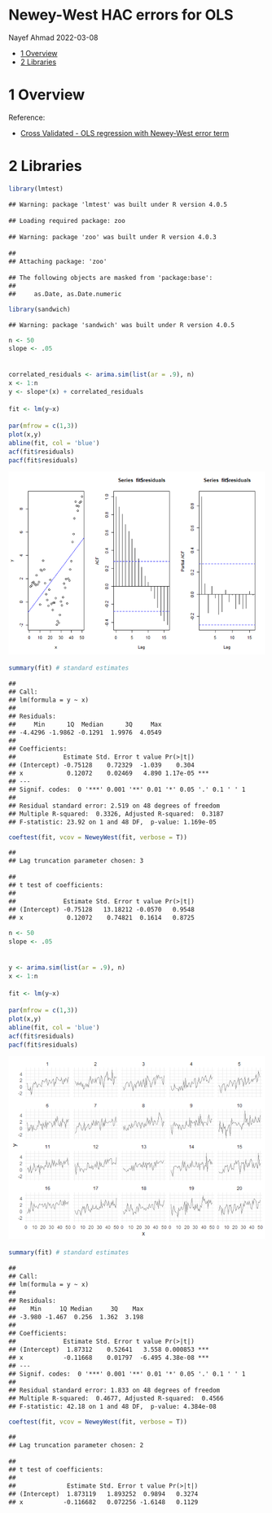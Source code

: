 Newey-West HAC errors for OLS
================
Nayef Ahmad
2022-03-08

-   [1 Overview](#overview)
-   [2 Libraries](#libraries)

# 1 Overview

Reference:

-   [Cross Validated - OLS regression with Newey-West error
    term](https://stats.stackexchange.com/a/254596/56828)

# 2 Libraries

``` r
library(lmtest)
```

    ## Warning: package 'lmtest' was built under R version 4.0.5

    ## Loading required package: zoo

    ## Warning: package 'zoo' was built under R version 4.0.3

    ## 
    ## Attaching package: 'zoo'

    ## The following objects are masked from 'package:base':
    ## 
    ##     as.Date, as.Date.numeric

``` r
library(sandwich)
```

    ## Warning: package 'sandwich' was built under R version 4.0.5

``` r
n <- 50
slope <- .05


correlated_residuals <- arima.sim(list(ar = .9), n)
x <- 1:n
y <- slope*(x) + correlated_residuals

fit <- lm(y~x)

par(mfrow = c(1,3))
plot(x,y)
abline(fit, col = 'blue')
acf(fit$residuals)
pacf(fit$residuals)
```

![](2022-03-08_newey-west-heteroskedasticity-and-autocorrelation-robust-errors_files/figure-gfm/unnamed-chunk-2-1.png)<!-- -->

``` r
summary(fit) # standard estimates
```

    ## 
    ## Call:
    ## lm(formula = y ~ x)
    ## 
    ## Residuals:
    ##     Min      1Q  Median      3Q     Max 
    ## -4.4296 -1.9862 -0.1291  1.9976  4.0549 
    ## 
    ## Coefficients:
    ##             Estimate Std. Error t value Pr(>|t|)    
    ## (Intercept) -0.75128    0.72329  -1.039    0.304    
    ## x            0.12072    0.02469   4.890 1.17e-05 ***
    ## ---
    ## Signif. codes:  0 '***' 0.001 '**' 0.01 '*' 0.05 '.' 0.1 ' ' 1
    ## 
    ## Residual standard error: 2.519 on 48 degrees of freedom
    ## Multiple R-squared:  0.3326, Adjusted R-squared:  0.3187 
    ## F-statistic: 23.92 on 1 and 48 DF,  p-value: 1.169e-05

``` r
coeftest(fit, vcov = NeweyWest(fit, verbose = T))
```

    ## 
    ## Lag truncation parameter chosen: 3

    ## 
    ## t test of coefficients:
    ## 
    ##             Estimate Std. Error t value Pr(>|t|)
    ## (Intercept) -0.75128   13.18212 -0.0570   0.9548
    ## x            0.12072    0.74821  0.1614   0.8725

``` r
n <- 50
slope <- .05


y <- arima.sim(list(ar = .9), n)
x <- 1:n

fit <- lm(y~x)

par(mfrow = c(1,3))
plot(x,y)
abline(fit, col = 'blue')
acf(fit$residuals)
pacf(fit$residuals)
```

![](2022-03-08_newey-west-heteroskedasticity-and-autocorrelation-robust-errors_files/figure-gfm/unnamed-chunk-3-1.png)<!-- -->

``` r
summary(fit) # standard estimates
```

    ## 
    ## Call:
    ## lm(formula = y ~ x)
    ## 
    ## Residuals:
    ##    Min     1Q Median     3Q    Max 
    ## -3.980 -1.467  0.256  1.362  3.198 
    ## 
    ## Coefficients:
    ##             Estimate Std. Error t value Pr(>|t|)    
    ## (Intercept)  1.87312    0.52641   3.558 0.000853 ***
    ## x           -0.11668    0.01797  -6.495 4.38e-08 ***
    ## ---
    ## Signif. codes:  0 '***' 0.001 '**' 0.01 '*' 0.05 '.' 0.1 ' ' 1
    ## 
    ## Residual standard error: 1.833 on 48 degrees of freedom
    ## Multiple R-squared:  0.4677, Adjusted R-squared:  0.4566 
    ## F-statistic: 42.18 on 1 and 48 DF,  p-value: 4.384e-08

``` r
coeftest(fit, vcov = NeweyWest(fit, verbose = T))
```

    ## 
    ## Lag truncation parameter chosen: 2

    ## 
    ## t test of coefficients:
    ## 
    ##              Estimate Std. Error t value Pr(>|t|)
    ## (Intercept)  1.873119   1.893252  0.9894   0.3274
    ## x           -0.116682   0.072256 -1.6148   0.1129
